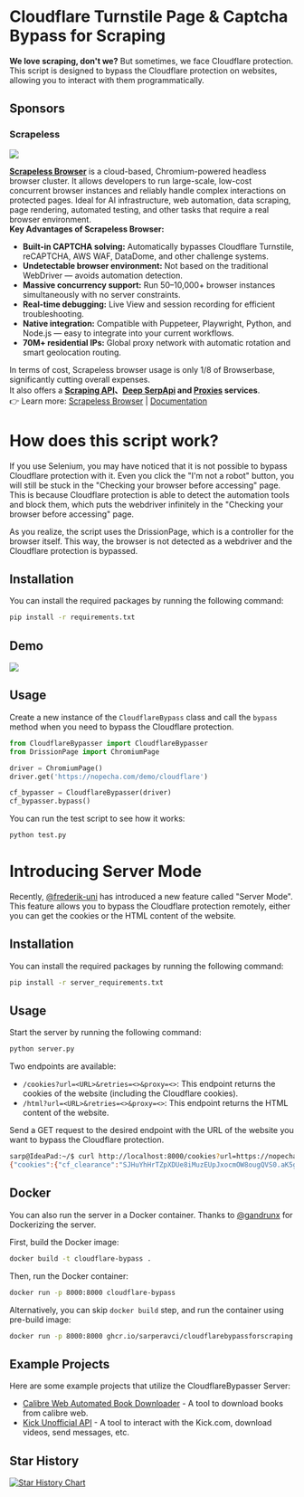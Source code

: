 # Cloudflare Turnstile Page & Captcha Bypass for Scraping

**We love scraping, don't we?** But sometimes, we face Cloudflare protection. This script is designed to bypass the Cloudflare protection on websites, allowing you to interact with them programmatically. 

## Sponsors

### Scrapeless

[![](https://github.com/user-attachments/assets/783ce396-fa8c-4e10-846e-86d0ba0d0144)](https://www.scrapeless.com/en/product/scraping-browser?utm_source=github&utm_campaign=sarperavci)

[**Scrapeless Browser**](https://www.scrapeless.com/en/product/scraping-browser?utm_source=github&utm_campaign=sarperavci) is a cloud-based, Chromium-powered headless browser cluster. It allows developers to run large-scale, low-cost concurrent browser instances and reliably handle complex interactions on protected pages. Ideal for AI infrastructure, web automation, data scraping, page rendering, automated testing, and other tasks that require a real browser environment.  
**Key Advantages of Scrapeless Browser:**

* **Built-in CAPTCHA solving:** Automatically bypasses Cloudflare Turnstile, reCAPTCHA, AWS WAF, DataDome, and other challenge systems.  
* **Undetectable browser environment:** Not based on the traditional WebDriver — avoids automation detection.  
* **Massive concurrency support:** Run 50–10,000+ browser instances simultaneously with no server constraints.  
* **Real-time debugging:** Live View and session recording for efficient troubleshooting.  
* **Native integration:** Compatible with Puppeteer, Playwright, Python, and Node.js — easy to integrate into your current workflows.  
* **70M+ residential IPs:** Global proxy network with automatic rotation and smart geolocation routing.

In terms of cost, Scrapeless browser usage is only 1/8 of Browserbase, significantly cutting overall expenses.  
It also offers a [**Scraping API**](https://www.scrapeless.com/en/product/scraping-api?utm_source=github&utm_campaign=sarperavci)**、[Deep SerpApi](https://www.scrapeless.com/en/product/deep-serp-api?utm_source=github&utm_campaign=sarperavci) and [Proxies](https://www.scrapeless.com/en/product/proxies?utm_source=github&utm_campaign=sarperavci) services**.  
👉 Learn more: [Scrapeless Browser](https://www.scrapeless.com/en/product/scraping-browser?utm_source=github&utm_campaign=sarperavci) | [Documentation](https://docs.scrapeless.com/en/scraping-browser/quickstart/introduction/?utm_source=github&utm_campaign=sarperavci)  



# How does this script work?

If you use Selenium, you may have noticed that it is not possible to bypass Cloudflare protection with it. Even you click the "I'm not a robot" button, you will still be stuck in the "Checking your browser before accessing" page.
This is because Cloudflare protection is able to detect the automation tools and block them, which puts the webdriver infinitely in the "Checking your browser before accessing" page.

As you realize, the script uses the DrissionPage, which is a controller for the browser itself. This way, the browser is not detected as a webdriver and the Cloudflare protection is bypassed.


## Installation

You can install the required packages by running the following command:

```bash
pip install -r requirements.txt
```

## Demo
![](https://cdn.sarperavci.com/xWhiMOmD/vzJylR.gif)

## Usage

Create a new instance of the `CloudflareBypass` class and call the `bypass` method when you need to bypass the Cloudflare protection.

```python
from CloudflareBypasser import CloudflareBypasser
from DrissionPage import ChromiumPage

driver = ChromiumPage()
driver.get('https://nopecha.com/demo/cloudflare')

cf_bypasser = CloudflareBypasser(driver)
cf_bypasser.bypass()
```

You can run the test script to see how it works:

```bash
python test.py
```

# Introducing Server Mode

Recently, [@frederik-uni](https://github.com/frederik-uni) has introduced a new feature called "Server Mode". This feature allows you to bypass the Cloudflare protection remotely, either you can get the cookies or the HTML content of the website.

## Installation

You can install the required packages by running the following command:

```bash
pip install -r server_requirements.txt
```

## Usage

Start the server by running the following command:

```bash
python server.py
```

Two endpoints are available:

- `/cookies?url=<URL>&retries=<>&proxy=<>`: This endpoint returns the cookies of the website (including the Cloudflare cookies).
- `/html?url=<URL>&retries=<>&proxy=<>`: This endpoint returns the HTML content of the website.

Send a GET request to the desired endpoint with the URL of the website you want to bypass the Cloudflare protection.

```bash
sarp@IdeaPad:~/$ curl http://localhost:8000/cookies?url=https://nopecha.com/demo/cloudflare
{"cookies":{"cf_clearance":"SJHuYhHrTZpXDUe8iMuzEUpJxocmOW8ougQVS0.aK5g-1723665177-1.0.1.1-5_NOoP19LQZw4TQ4BLwJmtrXBoX8JbKF5ZqsAOxRNOnW2rmDUwv4hQ7BztnsOfB9DQ06xR5hR_hsg3n8xteUCw"},"user_agent":"Mozilla/5.0 (X11; Linux x86_64) AppleWebKit/537.36 (KHTML, like Gecko) Chrome/125.0.0.0 Safari/537.36"}
```

## Docker


You can also run the server in a Docker container. Thanks to [@gandrunx](https://github.com/gandrunx) for Dockerizing the server.

First, build the Docker image:

```bash
docker build -t cloudflare-bypass .
```

Then, run the Docker container:

```bash
docker run -p 8000:8000 cloudflare-bypass
```

Alternatively, you can skip `docker build` step, and run the container using pre-build image:
```bash
docker run -p 8000:8000 ghcr.io/sarperavci/cloudflarebypassforscraping:latest
```

## Example Projects

Here are some example projects that utilize the CloudflareBypasser Server:

- [Calibre Web Automated Book Downloader](https://github.com/calibrain/calibre-web-automated-book-downloader) - A tool to download books from calibre web.
- [Kick Unofficial API](https://github.com/sarperavci/kick-unofficial-api) - A tool to interact with the Kick.com, download videos, send messages, etc.

## Star History

<a href="https://star-history.com/#sarperavci/CloudflareBypassForScraping&Date">
 <picture>
   <source media="(prefers-color-scheme: dark)" srcset="https://api.star-history.com/svg?repos=sarperavci/CloudflareBypassForScraping&type=Date&theme=dark" />
   <source media="(prefers-color-scheme: light)" srcset="https://api.star-history.com/svg?repos=sarperavci/CloudflareBypassForScraping&type=Date" />
   <img alt="Star History Chart" src="https://api.star-history.com/svg?repos=sarperavci/CloudflareBypassForScraping&type=Date" />
 </picture>
</a>
